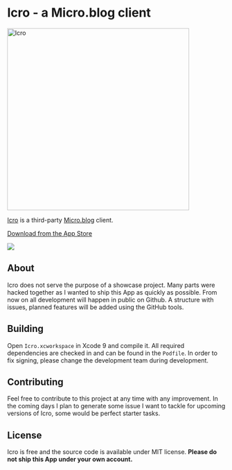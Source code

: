 # Icro - a Micro.blog client

<img src="https://talala.info/files/icro-screens@2x.png" height="420" width="auto" alt="Icro">

[Icro](https://hartl.co/apps/icro/index.html) is a third-party [Micro.blog](https://micro.blog) client.

[Download from the App Store](https://itunes.apple.com/us/app/icro/id1375296597?ls=1&mt=8)

![](https://travis-ci.com/hartlco/Icro.svg?branch=master)

## About
Icro does not serve the purpose of a showcase project. Many parts were hacked together as I wanted to ship this App as quickly as possible.
From now on all development will happen in public on Github.
A structure with issues, planned features will be added using the GitHub tools.

## Building

Open `Icro.xcworkspace` in Xcode 9 and compile it. All required dependencies are checked in and can be found in the `Podfile`.
In order to fix signing, please change the development team during development.

## Contributing

Feel free to contribute to this project at any time with any improvement. In the coming days I plan to generate some issue I want to tackle for upcoming versions of Icro, some would be perfect starter tasks.

## License

Icro is free and the source code is available under MIT license. **Please do not ship this App under your own account.**